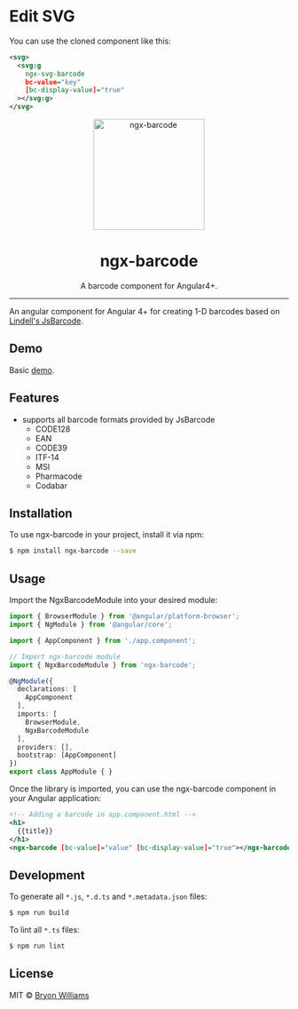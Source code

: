# Edit SVG
You can use the cloned component like this:
```xml
<svg>
  <svg:g
    ngx-svg-barcode
    bc-value="key"
    [bc-display-value]="true"
  ></svg:g>
</svg>
```

<div align="center">
  <img src="https://cdn.rawgit.com/yobryon/ngx-barcode/master/docs/assets/ngx-barcode.svg" width="200px" alt="ngx-barcode">
  <h1 align="center">ngx-barcode</h1>
  <p>A barcode component for Angular4+.</p>
</div>

___

An angular component for Angular 4+ for creating 1-D barcodes based on [Lindell's JsBarcode](https://github.com/lindell/JsBarcode).

## Demo 
Basic [demo](https://yobryon.github.io/ngx-barcode/demo/).

## Features
- supports all barcode formats provided by JsBarcode
  - CODE128
  - EAN
  - CODE39
  - ITF-14
  - MSI
  - Pharmacode
  - Codabar

## Installation

To use ngx-barcode in your project, install it via npm:

```bash
$ npm install ngx-barcode --save
```

## Usage

Import the NgxBarcodeModule into your desired module:

```typescript
import { BrowserModule } from '@angular/platform-browser';
import { NgModule } from '@angular/core';

import { AppComponent } from './app.component';

// Import ngx-barcode module
import { NgxBarcodeModule } from 'ngx-barcode';

@NgModule({
  declarations: [
    AppComponent
  ],
  imports: [
    BrowserModule,
    NgxBarcodeModule
  ],
  providers: [],
  bootstrap: [AppComponent]
})
export class AppModule { }
```

Once the library is imported, you can use the ngx-barcode component in your Angular application:

```xml
<!-- Adding a barcode in app.component.html -->
<h1>
  {{title}}
</h1>
<ngx-barcode [bc-value]="value" [bc-display-value]="true"></ngx-barcode>
```

## Development

To generate all `*.js`, `*.d.ts` and `*.metadata.json` files:

```bash
$ npm run build
```

To lint all `*.ts` files:

```bash
$ npm run lint
```

## License

MIT © [Bryon Williams](mailto:bryon.williams@live.com)
